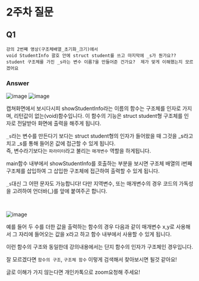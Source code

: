 # 2주차 질문  


## Q1 
```
강의 2번째 영상(구조체배열_초기화_크기)에서 
void StudentInfo 괄호 안에 struct student를 쓰고 마지막에 _s가 뭔가요?? 
student 구조체를 가진 _s라는 변수 이름?을 만들어준 건가요?  제가 맞게 이해했는지 모르겠어요 
```

### Answer  
![image](https://user-images.githubusercontent.com/61939286/132744199-2717a643-6145-48cf-9126-0b4e703ee6be.png)
![image](https://user-images.githubusercontent.com/61939286/132744222-40b79f73-2fac-4f68-9b68-5f5f1e0f05a0.png)  


캡쳐화면에서 보시다시피 showStudentInfo라는 이름의 함수는 구조체를 인자로 가지며, 리턴값이 없는(void)함수입니다.
이 함수의 기능은 struct student형 구조체를 인자로 전달받아 화면에 출력을 해주게 됩니다.

`_s`라는 변수를 만든다기 보다는 struct student형의 인자가 들어왔을 때 그것을 _s라고 치고  _s를 통해 들어온 값에 접근할 수 있게 됩니다.  
즉, 변수라기보다는 `파라미터`라고 불리는 `매개변수` 역할을 하게됩니다.

main함수 내부에서 showStudentInfo를 호출하는 부분을 보시면 구조체 배열의 i번째 구조체를 삽입하여 그 삽입한 구조체에 접근하여 출력할 수 있게 됩니다.

`_s`대신 그 어떤 문자도 가능합니다! 다만 지역변수, 또는 매개변수의 경우 코드의 가독성을 고려하여 언더바(_)를 앞에 붙여주곤 합니다.

<br>  

![image](https://user-images.githubusercontent.com/61939286/132744603-ddaa35fd-f2bb-455d-a131-b50d6c197592.png)

예를 들어 두 수를 더한 값을 출력하는 함수의 경우
 다음과 같이 매개변수 x,y로 사용해서 그 자리에 들어오는 값을 x라고 하고 함수 내부에서 사용할 수 있게 됩니다.

이런 함수의 구조와 동일한데 강의내용에서는 단지 함수의 인자가 구조체인 경우입니다.

잘 모르겠다면 `함수의 구조`, `구조체 함수` 이렇게 검색해서 찾아보시면 될것 같아요!


글로 이해가 가지 않는다면 개인카톡으로 zoom요청해 주세요!
